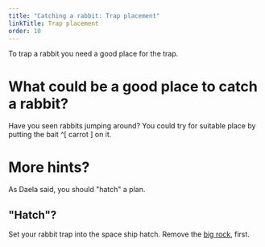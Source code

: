 ```yaml
---
title: "Catching a rabbit: Trap placement"
linkTitle: Trap placement
order: 10
---
```


To trap a rabbit you need a good place for the trap.

# What could be a good place to catch a rabbit?
Have you seen rabbits jumping around? You could try for suitable place by putting the bait ^[ carrot ] on it.

# More hints?
As Daela said, you should "hatch" a plan.

## "Hatch"?
Set your rabbit trap into the space ship hatch. Remove the [big rock](bigrock.md), first.
